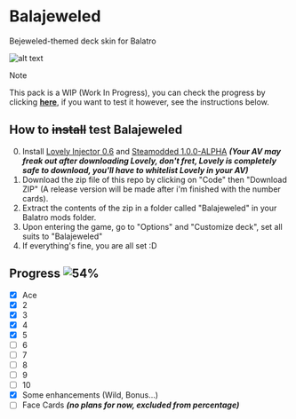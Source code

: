 # Balajeweled
Bejeweled-themed deck skin for Balatro

![alt text](https://i.imgur.com/Cq8zGT5.png)

> [!NOTE]
> This pack is a WIP (Work In Progress), you can check the progress by clicking **[here](#progress)**, if you want to test it however, see the instructions below.

## How to ~~install~~ test Balajeweled
0. Install [Lovely Injector 0.6](https://github.com/ethangreen-dev/lovely-injector/releases/tag/v0.6.0) and [Steamodded 1.0.0-ALPHA](https://github.com/Steamodded/smods/archive/refs/heads/main.zip) **_(Your AV may freak out after downloading Lovely, don't fret, Lovely is completely safe to download, you'll have to whitelist Lovely in your AV)_**
1. Download the zip file of this repo by clicking on "Code" then "Download ZIP" (A release version will be made after i'm finished with the number cards).
2. Extract the contents of the zip in a folder called "Balajeweled" in your Balatro mods folder.
3. Upon entering the game, go to "Options" and "Customize deck", set all suits to "Balajeweled"
4. If everything's fine, you are all set :D

## Progress ![54%](https://progress-bar.xyz/54)
- [x] Ace
- [x] 2
- [x] 3
- [x] 4
- [x] 5
- [ ] 6
- [ ] 7
- [ ] 8
- [ ] 9
- [ ] 10
- [x] Some enhancements (Wild, Bonus...)
- [ ] Face Cards **_(no plans for now, excluded from percentage)_**
